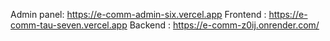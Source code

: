 Admin panel: https://e-comm-admin-six.vercel.app
Frontend : https://e-comm-tau-seven.vercel.app
Backend : https://e-comm-z0ij.onrender.com/
